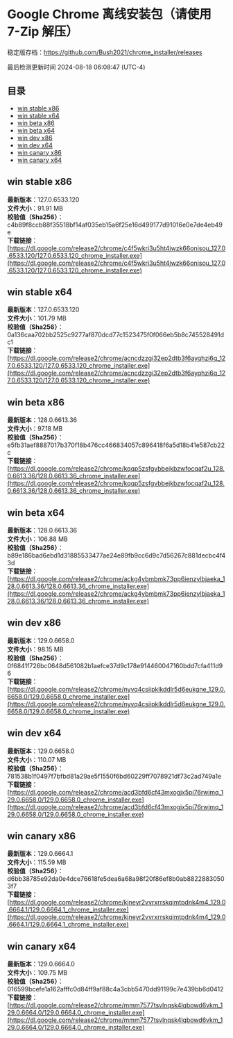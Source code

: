 # Google Chrome 离线安装包（请使用 7-Zip 解压）
稳定版存档：<https://github.com/Bush2021/chrome_installer/releases>

最后检测更新时间
2024-08-18 06:08:47 (UTC-4)


## 目录
* [win stable x86](https://github.com/Bush2021/chrome_installer?tab=readme-ov-file#win-stable-x86)
* [win stable x64](https://github.com/Bush2021/chrome_installer?tab=readme-ov-file#win-stable-x64)
* [win beta x86](https://github.com/Bush2021/chrome_installer?tab=readme-ov-file#win-beta-x86)
* [win beta x64](https://github.com/Bush2021/chrome_installer?tab=readme-ov-file#win-beta-x64)
* [win dev x86](https://github.com/Bush2021/chrome_installer?tab=readme-ov-file#win-dev-x86)
* [win dev x64](https://github.com/Bush2021/chrome_installer?tab=readme-ov-file#win-dev-x64)
* [win canary x86](https://github.com/Bush2021/chrome_installer?tab=readme-ov-file#win-canary-x86)
* [win canary x64](https://github.com/Bush2021/chrome_installer?tab=readme-ov-file#win-canary-x64)

## win stable x86
**最新版本**：127.0.6533.120  
**文件大小**：91.91 MB  
**校验值（Sha256）**：c4b89f8ccb88f35518bf14af035eb15a6f25e16d499177d91016e0e7de4eb49e  
**下载链接**：[https://dl.google.com/release2/chrome/c4f5wkri3u5ht4jwzk66onisou_127.0.6533.120/127.0.6533.120_chrome_installer.exe](https://dl.google.com/release2/chrome/c4f5wkri3u5ht4jwzk66onisou_127.0.6533.120/127.0.6533.120_chrome_installer.exe)  

## win stable x64
**最新版本**：127.0.6533.120  
**文件大小**：101.79 MB  
**校验值（Sha256）**：0a136caa702bb2525c9277af870dcd77c1523475f0f066eb5b8c745528491dc1  
**下载链接**：[https://dl.google.com/release2/chrome/acncdzzgi32ep2dtb3f6ayqhzi6q_127.0.6533.120/127.0.6533.120_chrome_installer.exe](https://dl.google.com/release2/chrome/acncdzzgi32ep2dtb3f6ayqhzi6q_127.0.6533.120/127.0.6533.120_chrome_installer.exe)  

## win beta x86
**最新版本**：128.0.6613.36  
**文件大小**：97.18 MB  
**校验值（Sha256）**：e5fb31aef8887017b370f18b476cc466834057c896418f6a5d18b41e587cb22c  
**下载链接**：[https://dl.google.com/release2/chrome/kqqp5zsfgvbbejkbzwfocqaf2u_128.0.6613.36/128.0.6613.36_chrome_installer.exe](https://dl.google.com/release2/chrome/kqqp5zsfgvbbejkbzwfocqaf2u_128.0.6613.36/128.0.6613.36_chrome_installer.exe)  

## win beta x64
**最新版本**：128.0.6613.36  
**文件大小**：106.88 MB  
**校验值（Sha256）**：b89e186bad6ebd1d31885533477ae24e89fb9cc6d9c7d56267c881decbc4f43d  
**下载链接**：[https://dl.google.com/release2/chrome/ackg4ybmbmk73pp6ienzylbjaeka_128.0.6613.36/128.0.6613.36_chrome_installer.exe](https://dl.google.com/release2/chrome/ackg4ybmbmk73pp6ienzylbjaeka_128.0.6613.36/128.0.6613.36_chrome_installer.exe)  

## win dev x86
**最新版本**：129.0.6658.0  
**文件大小**：98.15 MB  
**校验值（Sha256）**：0f6841f726bc0648d561082b1aefce37d9c178e914460047160bdd7cfa411d96  
**下载链接**：[https://dl.google.com/release2/chrome/nyvq4csiipklkddlr5d6eukgne_129.0.6658.0/129.0.6658.0_chrome_installer.exe](https://dl.google.com/release2/chrome/nyvq4csiipklkddlr5d6eukgne_129.0.6658.0/129.0.6658.0_chrome_installer.exe)  

## win dev x64
**最新版本**：129.0.6658.0  
**文件大小**：110.07 MB  
**校验值（Sha256）**：781538b1f0497f7bfbd81a29ae5f1550f6bd60229ff7078921df73c2ad749a1e  
**下载链接**：[https://dl.google.com/release2/chrome/acd3bfd6cf43mxogjx5pi76rwjmq_129.0.6658.0/129.0.6658.0_chrome_installer.exe](https://dl.google.com/release2/chrome/acd3bfd6cf43mxogjx5pi76rwjmq_129.0.6658.0/129.0.6658.0_chrome_installer.exe)  

## win canary x86
**最新版本**：129.0.6664.1  
**文件大小**：115.59 MB  
**校验值（Sha256）**：d6bb38785e92da0e4dce76618fe5dea6a68a98f20f86ef8b0ab88228830503f7  
**下载链接**：[https://dl.google.com/release2/chrome/kjneyr2vvrxrrskqimtpdnk4m4_129.0.6664.1/129.0.6664.1_chrome_installer.exe](https://dl.google.com/release2/chrome/kjneyr2vvrxrrskqimtpdnk4m4_129.0.6664.1/129.0.6664.1_chrome_installer.exe)  

## win canary x64
**最新版本**：129.0.6664.0  
**文件大小**：109.75 MB  
**校验值（Sha256）**：016599bcefe1a162afffc0d84ff9af88c4a3cbb5470dd91199c7e439bb6d0412  
**下载链接**：[https://dl.google.com/release2/chrome/mmm7577tsvlnqsk4lqbowd6vkm_129.0.6664.0/129.0.6664.0_chrome_installer.exe](https://dl.google.com/release2/chrome/mmm7577tsvlnqsk4lqbowd6vkm_129.0.6664.0/129.0.6664.0_chrome_installer.exe)  

